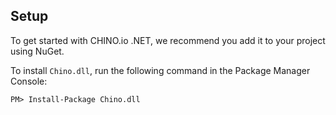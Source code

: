 ## Setup

To get started with CHINO.io .NET, we recommend you add it to your project using NuGet.

To install `Chino.dll`, run the following command in the Package Manager Console:

```PM> Install-Package Chino.dll```